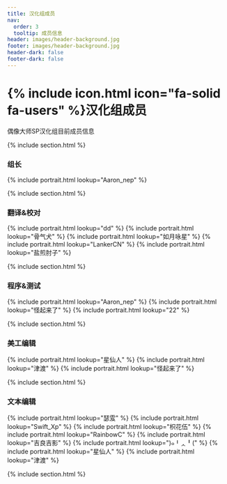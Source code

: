 ```yaml
---
title: 汉化组成员
nav:
  order: 3
  tooltip: 成员信息
header: images/header-background.jpg
footer: images/header-background.jpg
header-dark: false
footer-dark: false
---
```


# {% include icon.html icon="fa-solid fa-users" %}汉化组成员

偶像大师SP汉化组目前成员信息

{% include section.html %}

### 组长

{% include portrait.html lookup="Aaron_nep" %}

{% include section.html %}

### 翻译&校对

{% include portrait.html lookup="dd" %}
{% include portrait.html lookup="骨气犬" %}
{% include portrait.html lookup="如月咏星" %}
{% include portrait.html lookup="LankerCN" %}
{% include portrait.html lookup="盐煎肘子" %}

{% include section.html %}

### 程序&测试

{% include portrait.html lookup="Aaron_nep" %}
{% include portrait.html lookup="怪起来了" %}
{% include portrait.html lookup="22" %}

{% include section.html %}

### 美工编辑

{% include portrait.html lookup="星仙人" %}
{% include portrait.html lookup="津渡" %}
{% include portrait.html lookup="怪起来了" %}

{% include section.html %}

### 文本编辑

{% include portrait.html lookup="瑟雭" %}
{% include portrait.html lookup="Swift_Xp" %}
{% include portrait.html lookup="枳花伍" %}
{% include portrait.html lookup="RainbowC" %}
{% include portrait.html lookup="吉良吉影" %}
{% include portrait.html lookup=")๑╹ᆺ╹(" %}
{% include portrait.html lookup="星仙人" %}
{% include portrait.html lookup="津渡" %}

{% include section.html %}


